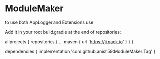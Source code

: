 # ModuleMaker

to use both AppLogger and Extensions use

Add it in your root build.gradle at the end of repositories:

allprojects {
		repositories {
			...
			maven { url 'https://jitpack.io' }
		}
	}



dependencies {
	        implementation 'com.github.anish59:ModuleMaker:Tag'
	}
